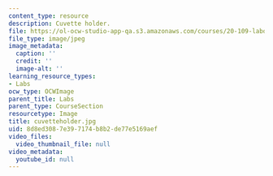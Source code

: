 ```yaml
---
content_type: resource
description: Cuvette holder.
file: https://ol-ocw-studio-app-qa.s3.amazonaws.com/courses/20-109-laboratory-fundamentals-in-biological-engineering-fall-2007/8d8ed3087e397174b8b2de77e5169aef_cuvetteholder.jpg
file_type: image/jpeg
image_metadata:
  caption: ''
  credit: ''
  image-alt: ''
learning_resource_types:
- Labs
ocw_type: OCWImage
parent_title: Labs
parent_type: CourseSection
resourcetype: Image
title: cuvetteholder.jpg
uid: 8d8ed308-7e39-7174-b8b2-de77e5169aef
video_files:
  video_thumbnail_file: null
video_metadata:
  youtube_id: null
---
```

